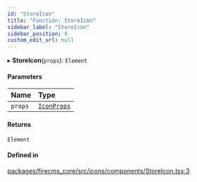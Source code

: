 ```yaml
---
id: "StoreIcon"
title: "Function: StoreIcon"
sidebar_label: "StoreIcon"
sidebar_position: 0
custom_edit_url: null
---
```


▸ **StoreIcon**(`props`): `Element`

#### Parameters

| Name | Type |
| :------ | :------ |
| `props` | [`IconProps`](../types/IconProps.md) |

#### Returns

`Element`

#### Defined in

[packages/firecms_core/src/icons/components/StoreIcon.tsx:3](https://github.com/FireCMSco/firecms/blob/d45f3739/packages/firecms_core/src/icons/components/StoreIcon.tsx#L3)
